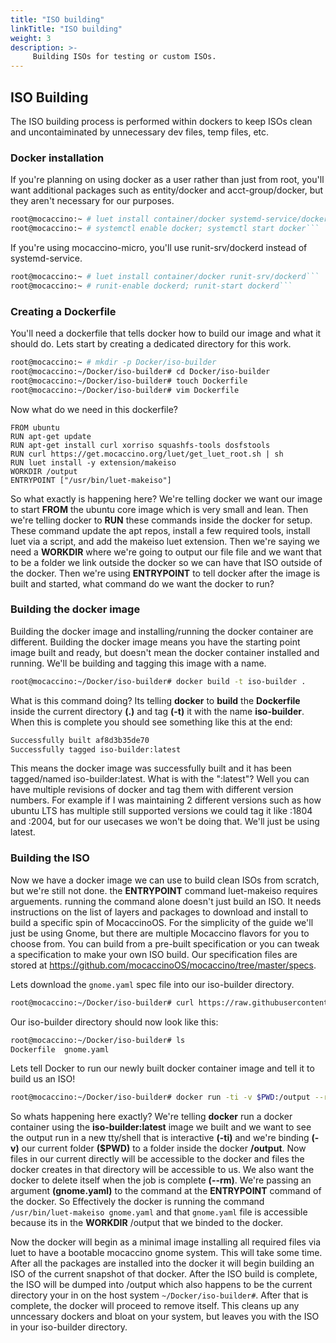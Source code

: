 ```yaml
---
title: "ISO building"
linkTitle: "ISO building"
weight: 3
description: >-
     Building ISOs for testing or custom ISOs.
---
```


## ISO Building

The ISO building process is performed within dockers to keep ISOs clean and uncontaiminated by unnecessary dev files, temp files, etc.

### Docker installation
If you're planning on using docker as a user rather than just from root, you'll want additional packages such as entity/docker and acct-group/docker, but they aren't necessary for our purposes.

```bash
root@mocaccino:~ # luet install container/docker systemd-service/dockerd```
root@mocaccino:~ # systemctl enable docker; systemctl start docker```
```
If you're using mocaccino-micro, you'll use runit-srv/dockerd instead of systemd-service.

```bash
root@mocaccino:~ # luet install container/docker runit-srv/dockerd```
root@mocaccino:~ # runit-enable dockerd; runit-start dockerd```
```

### Creating a Dockerfile

You'll need a dockerfile that tells docker how to build our image and what it should do. Lets start by creating a dedicated directory for this work.

```bash
root@mocaccino:~ # mkdir -p Docker/iso-builder
root@mocaccino:~/Docker/iso-builder# cd Docker/iso-builder
root@mocaccino:~/Docker/iso-builder# touch Dockerfile
root@mocaccino:~/Docker/iso-builder# vim Dockerfile
```
Now what do we need in this dockerfile?

```
FROM ubuntu
RUN apt-get update
RUN apt-get install curl xorriso squashfs-tools dosfstools
RUN curl https://get.mocaccino.org/luet/get_luet_root.sh | sh
RUN luet install -y extension/makeiso
WORKDIR /output
ENTRYPOINT ["/usr/bin/luet-makeiso"]
```

So what exactly is happening here? We're telling docker we want our image to start **FROM** the ubuntu core image which is very small and lean.
Then we're telling docker to **RUN** these commands inside the docker for setup. These command update the apt repos, install a few required tools, install luet via a script, and add the makeiso luet extension. Then we're saying we need a **WORKDIR** where we're going to output our file file and we want that to be a folder we link outside the docker so we can have that ISO outside of the docker. Then we're using **ENTRYPOINT** to tell docker after the image is built and started, what command do we want the docker to run? 

### Building the docker image

Building the docker image and installing/running the docker container are different. Building the docker image means you have the starting point image built and ready, but doesn't mean the docker container installed and running. We'll be building and tagging this image with a name.

```bash
root@mocaccino:~/Docker/iso-builder# docker build -t iso-builder .
```

What is this command doing? Its telling **docker** to **build** the **Dockerfile** inside the current directory **(.)** and tag **(-t)** it with the name **iso-builder**. When this is complete you should see something like this at the end:

```bash
Successfully built af8d3b35de70
Successfully tagged iso-builder:latest
```

This means the docker image was successfully built and it has been tagged/named iso-builder:latest. What is with the ":latest"? Well you can have multiple revisions of docker and tag them with different version numbers. For example if I was maintaining 2 different versions such as how ubuntu LTS has multiple still supported versions we could tag it like :1804 and :2004, but for our usecases we won't be doing that. We'll just be using latest.

### Building the ISO

Now we have a docker image we can use to build clean ISOs from scratch, but we're still not done.  the **ENTRYPOINT** command luet-makeiso requires arguements. running the command alone doesn't just build an ISO. It needs instructions on the list of layers and packages to download and install to build a specific spin of MocaccinoOS. For the simplicity of the guide we'll just be using Gnome, but there are multiple Mocaccino flavors for you to choose from. You can build from a pre-built specification or you can tweak a specification to make your own ISO build. Our specification files are stored at https://github.com/mocaccinoOS/mocaccino/tree/master/specs.

Lets download the ```gnome.yaml``` spec file into our iso-builder directory.

```bash
root@mocaccino:~/Docker/iso-builder# curl https://raw.githubusercontent.com/mocaccinoOS/mocaccino/master/specs/gnome.yaml
```

Our iso-builder directory should now look like this:

```bash
root@mocaccino:~/Docker/iso-builder# ls
Dockerfile  gnome.yaml
```

Lets tell Docker to run our newly built docker container image and tell it to build us an ISO!

```bash
root@mocaccino:~/Docker/iso-builder# docker run -ti -v $PWD:/output --rm iso-builder:latest gnome.yaml
```

So whats happening here exactly? We're telling **docker** run a docker container using the **iso-builder:latest** image we built and we want to see the output run in a new tty/shell that is interactive **(-ti)** and we're binding **(-v)** our current folder **($PWD)** to a folder inside the docker **/output**. Now files in our current directly will be accessible to the docker and files the docker creates in that directory will be accessible to us. We also want the docker to delete itself when the job is complete **(--rm)**. We're passing an argument **(gnome.yaml)** to the command at the **ENTRYPOINT** command of the docker. So Effectively the docker is running the command ```/usr/bin/luet-makeiso gnome.yaml``` and that ```gnome.yaml``` file is accessible because its in the **WORKDIR** /output that we binded to the docker.

Now the docker will begin as a minimal image installing all required files via luet to have a bootable mocaccino gnome system. This will take some time. After all the packages are installed into the docker it will begin building an ISO of the current snapshot of that docker. After the ISO build is complete, the ISO will be dumped into /output which also happens to be the current directory your in on the host system ```~/Docker/iso-builder#```. After that is complete, the docker will proceed to remove itself. This cleans up any unncessary dockers and bloat on your system, but leaves you with the ISO in your iso-builder directory.
